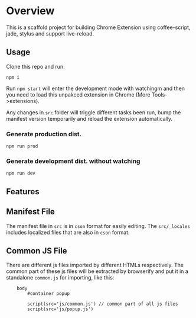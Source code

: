 # Overview

This is a scaffold project for building Chrome Extension using coffee-script, jade, stylus and support live-reload.

## Usage

Clone this repo and run:

```
npm i
```

Run `npm start` will enter the development mode with watchingm and then you need to load this unpakced extension in Chrome (More Tools->extensions).

Any changes in `src` folder will triggle different tasks been run, bump the manifest version temporarily and reload the extension automatically.

### Generate production dist.

```
npm run prod
```

### Generate development dist. without watching

```
npm run dev
```

## Features

## Manifest File
The manifest file in `src` is in `cson` format for easily editing. The `src/_locales` includes localized files that are also in `cson` format.

## Common JS File
There are different js files imported by different HTMLs respectively. The common part of these js files will be extracted by browserify and put it in a standalone `common.js` for importing, like this:

``` jade
    body
        #container popup

        script(src='js/common.js') // common part of all js files
        script(src='js/popup.js')
```